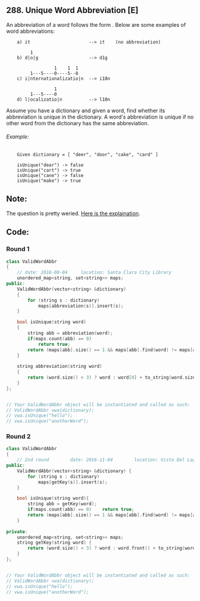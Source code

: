 ## 288. Unique Word Abbreviation [E]
An abbreviation of a word follows the form <first letter><number><last letter>. Below are some examples of word abbreviations:
```
    a) it                      --> it    (no abbreviation)
    
         1
    b) d|o|g                   --> d1g
    
                  1    1  1
         1---5----0----5--8
    c) i|nternationalizatio|n  --> i18n
    
                  1
         1---5----0
    d) l|ocalizatio|n          --> l10n
```
Assume you have a dictionary and given a word, find whether its abbreviation is unique in the dictionary. A word's abbreviation is unique if no other word from the dictionary has the same abbreviation.

###### Example: 
```
    Given dictionary = [ "deer", "door", "cake", "card" ]
    
    isUnique("dear") -> false
    isUnique("cart") -> true
    isUnique("cane") -> false
    isUnique("make") -> true
```

## Note:
The question is pretty weried. [Here is the explaination](https://discuss.leetcode.com/topic/37254/let-me-explain-the-question-with-better-examples).

## Code:
### Round 1
```c++
class ValidWordAbbr 
{
    // date: 2016-08-04     location: Santa Clara City Library
    unordered_map<string, set<string>> maps;
public:
    ValidWordAbbr(vector<string> &dictionary) 
    {
        for (string s : dictionary)
            maps[abbreviation(s)].insert(s);
    }

    bool isUnique(string word)
    {
        string abb = abbreviation(word);
        if(maps.count(abb) == 0)
            return true;
        return (maps[abb].size() == 1 && maps[abb].find(word) != maps[abb].end()) ? true : false;
    }
    
    string abbreviation(string word)
    {
        return (word.size() < 3) ? word : word[0] + to_string(word.size() - 2) + word[word.size() - 1];
    }
};


// Your ValidWordAbbr object will be instantiated and called as such:
// ValidWordAbbr vwa(dictionary);
// vwa.isUnique("hello");
// vwa.isUnique("anotherWord");
```


### Round 2
```c++
class ValidWordAbbr 
{
    // 2nd round        date: 2016-11-04        location: Vista Del Lago III 
public:
    ValidWordAbbr(vector<string> &dictionary) {
        for (string s : dictionary)
            maps[getKey(s)].insert(s);
    }

    bool isUnique(string word){
        string abb = getKey(word);
        if(maps.count(abb) == 0)    return true;
        return (maps[abb].size() == 1 && maps[abb].find(word) != maps[abb].end()) ? true : false;
    }
    
private:
    unordered_map<string, set<string>> maps;
    string getKey(string word) {
        return (word.size() < 3) ? word : word.front() + to_string(word.size() - 2) + word.back();
    }
};


// Your ValidWordAbbr object will be instantiated and called as such:
// ValidWordAbbr vwa(dictionary);
// vwa.isUnique("hello");
// vwa.isUnique("anotherWord");
```
